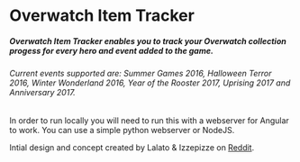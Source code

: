 # Overwatch Item Tracker
##### Overwatch Item Tracker enables you to track your Overwatch collection progess for every hero and event added to the game.

###### Current events supported are: Summer Games 2016, Halloween Terror 2016, Winter Wonderland 2016, Year of the Rooster 2017, Uprising 2017 and Anniversary 2017.

In order to run locally you will need to run this with a webserver for Angular to work. You can use a simple python webserver or NodeJS.

Intial design and concept created by Lalato & Izzepizze on [Reddit](https://www.reddit.com/r/Overwatch/comments/59bo66).
